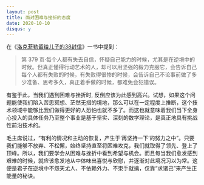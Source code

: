 ```yaml
---
layout: post
title: 面对困难与挫折的态度
date: 2020-10-10
disqus: y
---
```


在《[洛克菲勒留给儿子的38封信](https://book.douban.com/subject/26443717/)》一书中提到：

> 第 379 页·每个人都有失去自信，怀疑自己能力的时候，尤其是在逆境中的时候。但真正懂得行动艺术的人，却可以用坚强的毅力克服它，会告诉自己每个人都有失败的时候，有失败得很惨的时候，会告诉自己不论事前做了多少准备、思考多久，真正着手做的时候，都难免会犯错误。

有鉴于此，当我们遇到困难与挫折时, 反倒应该为此感到高兴。试想，如果这个问题能使我们陷入苦思冥想、茫然无措的境地，那么可以在一定程度上推断，这个技术领域中能够比我们做得更好的人恐怕也就不多了。而这也就意味着我们当下全身心投入的具体任务乃至整个事业是基于坚实、深刻的数学理论，是真正地具有挑战性前沿技术的。

毛主席说过，“有利的情况和主动的恢复，产生于‘再坚持一下’的努力之中”。只要我们能够不放弃、不松懈，始终坚持直至将困难攻克，我们就取得了领先、登上了顶峰。所以，我们要学会从困难与挫折中看到希望与机会。而且每当我们愈发感到艰难的时候，就应该愈发地从中体味出喜悦与欣慰，并逐渐对此境况习以为常。这便是君子在逆境中不怨天尤人、不依赖外力、不束手就擒，仅靠“求诸己”来产生正能量的秘诀。
